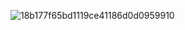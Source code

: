 ![18b177f65bd1119ce41186d0d0959910](https://github.com/widneyl/java-projects/assets/36568646/721e66d5-8c95-4112-bc09-901d0084bdd0)
